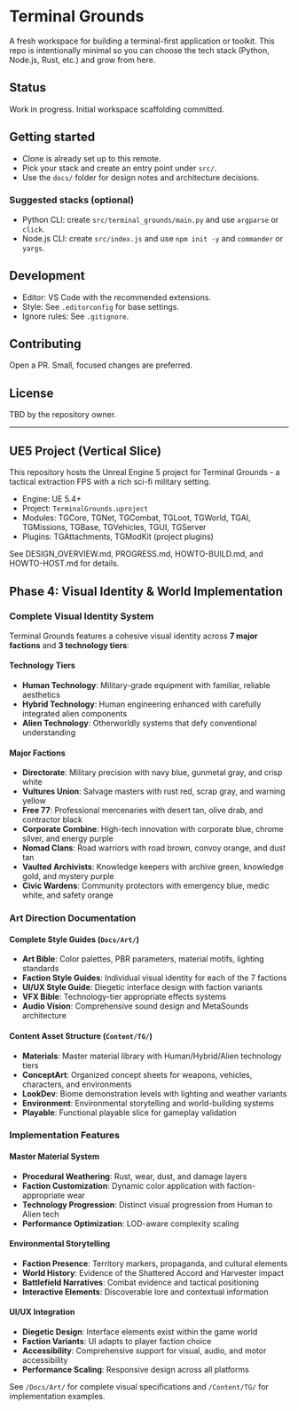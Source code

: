 # Terminal Grounds

A fresh workspace for building a terminal-first application or toolkit. This repo is intentionally minimal so you can choose the tech stack (Python, Node.js, Rust, etc.) and grow from here.

## Status

Work in progress. Initial workspace scaffolding committed.

## Getting started

- Clone is already set up to this remote.
- Pick your stack and create an entry point under `src/`.
- Use the `docs/` folder for design notes and architecture decisions.

### Suggested stacks (optional)

- Python CLI: create `src/terminal_grounds/main.py` and use `argparse` or `click`.
- Node.js CLI: create `src/index.js` and use `npm init -y` and `commander` or `yargs`.

## Development

- Editor: VS Code with the recommended extensions.
- Style: See `.editorconfig` for base settings.
- Ignore rules: See `.gitignore`.

## Contributing

Open a PR. Small, focused changes are preferred.

## License

TBD by the repository owner.

---

## UE5 Project (Vertical Slice)

This repository hosts the Unreal Engine 5 project for Terminal Grounds - a tactical extraction FPS with a rich sci-fi military setting.

- Engine: UE 5.4+
- Project: `TerminalGrounds.uproject`
- Modules: TGCore, TGNet, TGCombat, TGLoot, TGWorld, TGAI, TGMissions, TGBase, TGVehicles, TGUI, TGServer
- Plugins: TGAttachments, TGModKit (project plugins)

See DESIGN_OVERVIEW.md, PROGRESS.md, HOWTO-BUILD.md, and HOWTO-HOST.md for details.

## Phase 4: Visual Identity & World Implementation

### Complete Visual Identity System

Terminal Grounds features a cohesive visual identity across **7 major factions** and **3 technology tiers**:

#### Technology Tiers
- **Human Technology**: Military-grade equipment with familiar, reliable aesthetics
- **Hybrid Technology**: Human engineering enhanced with carefully integrated alien components
- **Alien Technology**: Otherworldly systems that defy conventional understanding

#### Major Factions
- **Directorate**: Military precision with navy blue, gunmetal gray, and crisp white
- **Vultures Union**: Salvage masters with rust red, scrap gray, and warning yellow
- **Free 77**: Professional mercenaries with desert tan, olive drab, and contractor black
- **Corporate Combine**: High-tech innovation with corporate blue, chrome silver, and energy purple
- **Nomad Clans**: Road warriors with road brown, convoy orange, and dust tan
- **Vaulted Archivists**: Knowledge keepers with archive green, knowledge gold, and mystery purple
- **Civic Wardens**: Community protectors with emergency blue, medic white, and safety orange

### Art Direction Documentation

#### Complete Style Guides (`Docs/Art/`)
- **Art Bible**: Color palettes, PBR parameters, material motifs, lighting standards
- **Faction Style Guides**: Individual visual identity for each of the 7 factions
- **UI/UX Style Guide**: Diegetic interface design with faction variants
- **VFX Bible**: Technology-tier appropriate effects systems
- **Audio Vision**: Comprehensive sound design and MetaSounds architecture

#### Content Asset Structure (`Content/TG/`)
- **Materials**: Master material library with Human/Hybrid/Alien technology tiers
- **ConceptArt**: Organized concept sheets for weapons, vehicles, characters, and environments
- **LookDev**: Biome demonstration levels with lighting and weather variants
- **Environment**: Environmental storytelling and world-building systems
- **Playable**: Functional playable slice for gameplay validation

### Implementation Features

#### Master Material System
- **Procedural Weathering**: Rust, wear, dust, and damage layers
- **Faction Customization**: Dynamic color application with faction-appropriate wear
- **Technology Progression**: Distinct visual progression from Human to Alien tech
- **Performance Optimization**: LOD-aware complexity scaling

#### Environmental Storytelling
- **Faction Presence**: Territory markers, propaganda, and cultural elements
- **World History**: Evidence of the Shattered Accord and Harvester impact
- **Battlefield Narratives**: Combat evidence and tactical positioning
- **Interactive Elements**: Discoverable lore and contextual information

#### UI/UX Integration
- **Diegetic Design**: Interface elements exist within the game world
- **Faction Variants**: UI adapts to player faction choice
- **Accessibility**: Comprehensive support for visual, audio, and motor accessibility
- **Performance Scaling**: Responsive design across all platforms

See `/Docs/Art/` for complete visual specifications and `/Content/TG/` for implementation examples.
